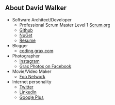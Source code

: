 
## About David Walker

* Software Architect/Developer
  * Professional Scrum Master Level 1 [Scrum.org](http://www.scrum.org/)
  * [Github](http://github.com/Grax32)
  * [NuGet](https://www.nuget.org/profiles/Grax)
  * [Resume](/david-walker/resume.pdf)
* Blogger
  * [coding.grax.com](http://coding.grax.com/)
* Photographer
  * [Instagram](https://www.instagram.com/grax32/)
  * [Grax Photos on Facebook](https://www.facebook.com/Grax-Photo-516272355223679/)
* Movie/Video Maker
  * [Foo Network](http://foo.network/)
* Internet personality
  * [Twitter](https://twitter.com/grax)
  * [LinkedIn](https://www.linkedin.com/in/davidalanwalker)
  * [Google Plus](https://plus.google.com/u/0/+FooNetwork/videos)
  